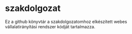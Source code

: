 # szakdolgozat
Ez a github könyvtár a szakdolgozatomhoz elkészített webes vállalatirányítási rendszer kódját tartalmazza.
